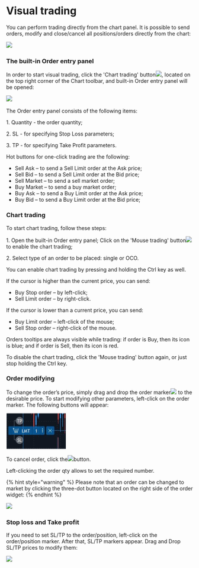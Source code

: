 # Visual trading

You can perform trading directly from the chart panel. It is possible to send orders, modify and close/cancel all positions/orders directly from the chart:

![](<../../.gitbook/assets/visual-trading (5).gif>)

### &#xD;**The built-in Order entry panel** 

In order to start visual trading, click the 'Chart trading' button![](<../../.gitbook/assets/2 (37).png>), 
located on the top right corner of the Chart toolbar, and built-in Order entry panel will be opened:

![](<../../.gitbook/assets/3 (44).png>)


The Order entry panel consists of the following items:

1\.      Quantity - the order quantity;

2\.      SL - for specifying Stop Loss parameters;

3\.      TP - for specifying Take Profit parameters.

Hot buttons for one-click trading are the following:

* Sell Ask – to send a Sell Limit order at the Ask price;
* Sell Bid – to send a Sell Limit order at the Bid price;
* Sell Market – to send a sell market order;
* Buy Market – to send a buy market order;
* Buy Ask – to send a Buy Limit order at the Ask price;
* Buy Bid – to send a Buy Limit order at the Bid price;

### Chart trading

To start chart trading, follow these steps:

1\.      Оpen the built-in Order entry panel; Click on the 'Mouse trading' button![](<../../.gitbook/assets/4 (15).png>)
to enable the chart trading;

2\.      Select type of an order to be placed: single or OCO.

You can enable chart trading by pressing and holding the Ctrl key as well.

If the cursor is higher than the current price, you can send:

* Buy Stop order – by left-click;
* Sell Limit order – by right-click.

If the cursor is lower than a current price, you can send:

* Buy Limit order – left-click of the mouse;
* Sell Stop order – right-click of the mouse.

Orders tooltips are always visible while trading: if order is Buy, then its icon is blue; and if order is Sell, then its icon is red.

To disable the chart trading, click the 'Mouse trading' button again, or just stop holding the Ctrl key.

### Order modifying

To change the order’s price, simply drag and drop the order marker![](<../../.gitbook/assets/5 (22).png>)
to the desirable price. To start modifying other parameters, left-click on the order marker. The following buttons will appear:

![](<../../.gitbook/assets/image (115).png>)

To cancel order, click the![](<../../.gitbook/assets/7 (20).png>)button.

Left-clicking the order qty allows to set the required number. 

{% hint style="warning" %}
Please note that an order can be changed to market by clicking the three-dot button located on the right side of the order widget:
{% endhint %}

![](<../../.gitbook/assets/image (112).png>)

### &#xD;Stop loss and Take profit

If you need to set SL/TP to the order/position, left-click on the order/position marker. After that, SL/TP markers appear. Drag and Drop SL/TP prices to modify them:

![](<../../.gitbook/assets/image (110).png>)

